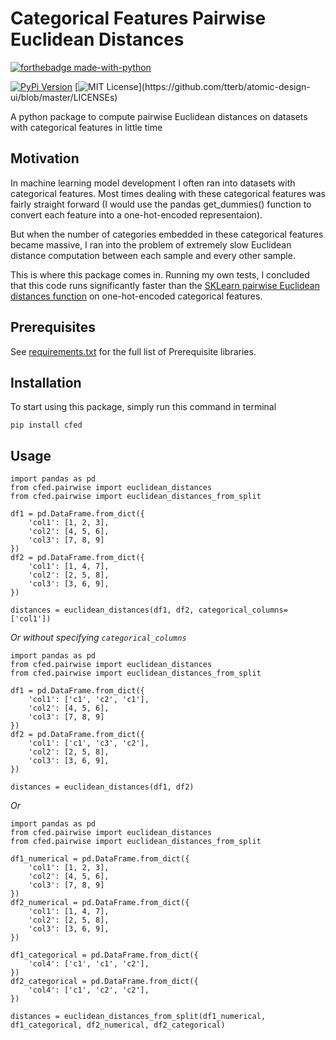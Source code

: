 # Categorical Features Pairwise Euclidean Distances

[![forthebadge made-with-python](http://ForTheBadge.com/images/badges/made-with-python.svg)](https://www.python.org/)

[![PyPi Version](https://img.shields.io/pypi/v/cfed.svg)](https://pypi.python.org/pypi/cfed/)
[![MIT License](https://img.shields.io/apm/l/atomic-design-ui.svg?)](https://github.com/tterb/atomic-design-ui/blob/master/LICENSEs)

A python package to compute pairwise Euclidean distances on datasets with categorical features in little time


## Motivation

In machine learning model development I often ran into datasets with categorical features. Most times dealing with these categorical features was fairly straight forward (I would use the pandas get_dummies() function to convert each feature into a one-hot-encoded representaion).

But when the number of categories embedded in these categorical features became massive, I ran into the problem of extremely slow Euclidean distance computation between each sample and every other sample.

This is where this package comes in. Running my own tests, I concluded that this code runs significantly faster than the [SKLearn pairwise Euclidean distances function](https://scikit-learn.org/stable/modules/generated/sklearn.metrics.pairwise.euclidean_distances.html) on one-hot-encoded categorical features.


## Prerequisites

See [requirements.txt](https://github.com/ItsWajdy/categorical_features_euclidean_distance/blob/master/requirements.txt) for the full list of Prerequisite libraries.


## Installation

To start using this package, simply run this command in terminal

`pip install cfed`


## Usage

```
import pandas as pd
from cfed.pairwise import euclidean_distances
from cfed.pairwise import euclidean_distances_from_split

df1 = pd.DataFrame.from_dict({
    'col1': [1, 2, 3],
    'col2': [4, 5, 6],
    'col3': [7, 8, 9]
})
df2 = pd.DataFrame.from_dict({
    'col1': [1, 4, 7],
    'col2': [2, 5, 8],
    'col3': [3, 6, 9],
})

distances = euclidean_distances(df1, df2, categorical_columns=['col1'])
```

*Or without specifying `categorical_columns`*

```
import pandas as pd
from cfed.pairwise import euclidean_distances
from cfed.pairwise import euclidean_distances_from_split

df1 = pd.DataFrame.from_dict({
    'col1': ['c1', 'c2', 'c1'],
    'col2': [4, 5, 6],
    'col3': [7, 8, 9]
})
df2 = pd.DataFrame.from_dict({
    'col1': ['c1', 'c3', 'c2'],
    'col2': [2, 5, 8],
    'col3': [3, 6, 9],
})

distances = euclidean_distances(df1, df2)
```

*Or*

```
import pandas as pd
from cfed.pairwise import euclidean_distances
from cfed.pairwise import euclidean_distances_from_split

df1_numerical = pd.DataFrame.from_dict({
    'col1': [1, 2, 3],
    'col2': [4, 5, 6],
    'col3': [7, 8, 9]
})
df2_numerical = pd.DataFrame.from_dict({
    'col1': [1, 4, 7],
    'col2': [2, 5, 8],
    'col3': [3, 6, 9],
})

df1_categorical = pd.DataFrame.from_dict({
    'col4': ['c1', 'c1', 'c2'],
})
df2_categorical = pd.DataFrame.from_dict({
    'col4': ['c1', 'c2', 'c2'],
})

distances = euclidean_distances_from_split(df1_numerical, df1_categorical, df2_numerical, df2_categorical)
```
